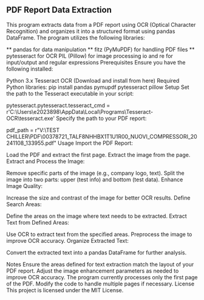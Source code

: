 ## PDF Report Data Extraction

This program extracts data from a PDF report using OCR (Optical Character Recognition) and organizes it into a structured format using pandas DataFrame. The program utilizes the following libraries:

** pandas for data manipulation 
** fitz (PyMuPDF) for handling PDF files
** pytesseract for OCR
PIL (Pillow) for image processing
io and re for input/output and regular expressions
Prerequisites
Ensure you have the following installed:

Python 3.x
Tesseract OCR (Download and install from here)
Required Python libraries:
pip install pandas pymupdf pytesseract pillow
Setup
Set the path to the Tesseract executable in your script:

pytesseract.pytesseract.tesseract_cmd = r'C:\Users\e2023898\AppData\Local\Programs\Tesseract-OCR\tesseract.exe'
Specify the path to your PDF report:

pdf_path = r"V:\TEST CHILLER\PDF\00378721_TALF8NHHBX1T1U1R00_NUOVI_COMPRESSORI_20241108_133955.pdf"
Usage
Import the PDF Report:

Load the PDF and extract the first page.
Extract the image from the page.
Extract and Process the Image:

Remove specific parts of the image (e.g., company logo, text).
Split the image into two parts: upper (test info) and bottom (test data).
Enhance Image Quality:

Increase the size and contrast of the image for better OCR results.
Define Search Areas:

Define the areas on the image where text needs to be extracted.
Extract Text from Defined Areas:

Use OCR to extract text from the specified areas.
Preprocess the image to improve OCR accuracy.
Organize Extracted Text:

Convert the extracted text into a pandas DataFrame for further analysis.

Notes
Ensure the areas defined for text extraction match the layout of your PDF report.
Adjust the image enhancement parameters as needed to improve OCR accuracy.
The program currently processes only the first page of the PDF. Modify the code to handle multiple pages if necessary.
License
This project is licensed under the MIT License.
